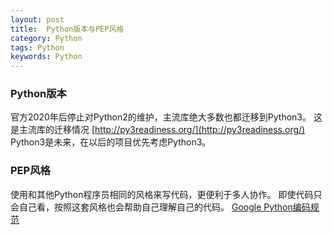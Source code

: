 ```yaml
---
layout: post
title:  Python版本与PEP风格 
category: Python
tags: Python
keywords: Python
---
```


### Python版本

官方2020年后停止对Python2的维护，主流库绝大多数也都迁移到Python3。
这是主流库的迁移情况 [http://py3readiness.org/](http://py3readiness.org/)
Python3是未来，在以后的项目优先考虑Python3。


### PEP风格

使用和其他Python程序员相同的风格来写代码，更便利于多人协作。
即使代码只会自己看，按照这套风格也会帮助自己理解自己的代码。
[Google Python编码规范](http://zh-google-styleguide.readthedocs.io/en/latest/google-python-styleguide/python_style_rules)
